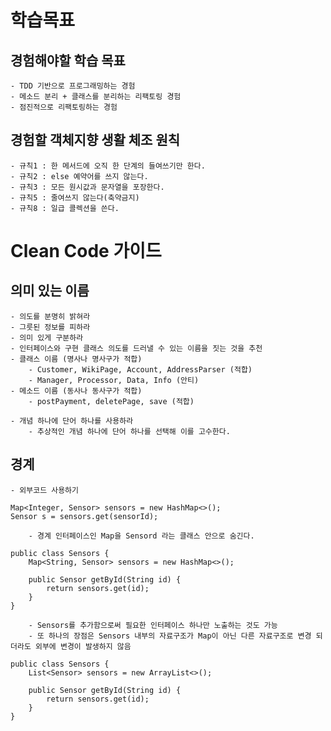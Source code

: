 # 학습목표

## 경험해야할 학습 목표
	- TDD 기반으로 프로그래밍하는 경험
	- 메소드 분리 + 클래스를 분리하는 리팩토링 경험
	- 점진적으로 리팩토링하는 경험
	
## 경험할 객체지향 생활 체조 원칙
	- 규칙1 : 한 메서드에 오직 한 단계의 들여쓰기만 한다.
	- 규칙2 : else 예약어를 쓰지 않는다.
	- 규칙3 : 모든 원시값과 문자열을 포장한다.
	- 규칙5 : 줄여쓰지 않는다(축약금지)
	- 규칙8 : 일급 콜렉션을 쓴다.


# Clean Code 가이드

## 의미 있는 이름
	- 의도를 분명히 밝혀라
	- 그릇된 정보를 피하라 
	- 의미 있게 구분하라
	- 인터페이스와 구현 클래스 의도를 드러낼 수 있는 이름을 짓는 것을 추천
	- 클래스 이름 (명사나 명사구가 적합)
		- Customer, WikiPage, Account, AddressParser (적합)
		- Manager, Processor, Data, Info (안티)
	- 메소드 이름 (동사나 동사구가 적합)
		- postPayment, deletePage, save (적합)
		
	- 개념 하나에 단어 하나를 사용하라
		- 추상적인 개념 하나에 단어 하나를 선택해 이를 고수한다.
	
	
## 경계

	- 외부코드 사용하기 
		
```
Map<Integer, Sensor> sensors = new HashMap<>();
Sensor s = sensors.get(sensorId);
```
		
		- 경계 인터페이스인 Map을 Sensord 라는 클래스 안으로 숨긴다.


```
public class Sensors {
	Map<String, Sensor> sensors = new HashMap<>();

	public Sensor getById(String id) {
		return sensors.get(id);
	}
}
```


		- Sensors를 추가함으로써 필요한 인터페이스 하나만 노출하는 것도 가능
		- 또 하나의 장점은 Sensors 내부의 자료구조가 Map이 아닌 다른 자료구조로 변경 되더라도 외부에 변경이 발생하지 않음
		
```
public class Sensors {
	List<Sensor> sensors = new ArrayList<>();

	public Sensor getById(String id) {
		return sensors.get(id);
	}
}
```

		
